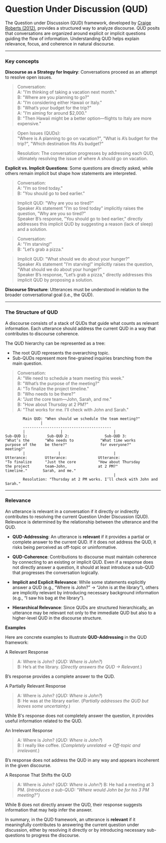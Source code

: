 # Question Under Discussion (QUD)

The Question under Discussion (QUD) framework, developed by [Craige Roberts (2012)](https://semprag.org/index.php/sp/article/view/sp.5.6), provides a structured way to analyze discourse. QUD posits that conversations are organized around explicit or implicit questions guiding the flow of information. Understanding QUD helps explain relevance, focus, and coherence in natural discourse. 

--- 

### Key concepts

**Discourse as a Strategy for Inquiry**: Conversations proceed as an attempt to resolve open issues.

> Conversation: <br>
> A: "I’m thinking of taking a vacation next month." <br>
> B: "Where are you planning to go?" <br>
> A: "I’m considering either Hawaii or Italy." <br>
> B: "What’s your budget for the trip?" <br>
> A: "I’m aiming for around $2,000." <br>
> B: "Then Hawaii might be a better option—flights to Italy are more expensive." <br>

> Open Issues (QUDs): <br>
> "Where is A planning to go on vacation?", 
> "What is A’s budget for the trip?", 
> "Which destination fits A’s budget?"

> Resolution: The conversation progresses by addressing each QUD, ultimately resolving the issue of where A should go on vacation.


**Explicit vs. Implicit Questions**: Some questions are directly asked, while others remain implicit but shape how statements are interpreted. 

> Conversation: <br>
> A: "I’m so tired today." <br>
> B: "You should go to bed earlier." <br>

> Implicit QUD: "Why are you so tired?" <br>
> Speaker A’s statement "I’m so tired today" implicitly raises the question, "Why are you so tired?" <br> 
> Speaker B’s response, "You should go to bed earlier," directly addresses this implicit QUD by suggesting a reason (lack of sleep) and a solution.

> Conversation: <br>
> A: "I’m starving!" <br>
> B: "Let’s grab a pizza."

> Implicit QUD: "What should we do about your hunger?" <br>
> Speaker A’s statement "I’m starving!" implicitly raises the question, "What should we do about your hunger?" <br> 
> Speaker B’s response, "Let’s grab a pizza," directly addresses this implicit QUD by proposing a solution.

**Discourse Structure**: Utterances must be understood in relation to the broader conversational goal (i.e., the QUD).

---

### The Structure of QUD

A discourse consists of a stack of QUDs that guide what counts as relevant information. Each utterance should address the current QUD in a way that contributes to discourse coherence.

The QUD hierarchy can be represented as a tree:

- The root QUD represents the overarching topic.
- Sub-QUDs represent more fine-grained inquiries branching from the main question.

> Conversation: <br>
> A: "We need to schedule a team meeting this week." <br>
> B: "What’s the purpose of the meeting?" <br>
> A: "To finalize the project timeline." <br>
> B: "Who needs to be there?" <br>
> A: "Just the core team—John, Sarah, and me." <br>
> B: "How about Thursday at 2 PM?" <br>
> A: "That works for me. I’ll check with John and Sarah."

```
        Main QUD: "When should we schedule the team meeting?"
                |
        ----------------------------------------
        |                |                       |
Sub-QUD 1:         Sub-QUD 2:                Sub-QUD 3:  
"What’s the       "Who needs to            "What time works  
purpose of the    be there?"               for everyone?"  
meeting?"  
        |               |                        |
Utterance:        Utterance:              Utterance:  
"To finalize      "Just the core          "How about Thursday  
the project       team—John,              at 2 PM?"  
timeline."       Sarah, and me."  
                                                 |
        Resolution: "Thursday at 2 PM works. I’ll check with John and Sarah."
```

--- 

### Relevance

An utterance is relevant in a conversation if it directly or indirectly contributes to resolving the current Question Under Discussion (QUD). Relevance is determined by the relationship between the utterance and the QUD.

- **QUD-Addressing**: An utterance is **relevant** if it provides a partial or complete answer to the current QUD. If it does not address the QUD, it risks being perceived as off-topic or uninformative.
   
- **QUD-Coherence**: Contributions to discourse must maintain coherence by connecting to an existing or implicit QUD. Even if a response does not directly answer a question, it should at least introduce a sub-QUD that progresses the conversation logically.

- **Implicit and Explicit Relevance**: While some statements explicitly answer a QUD (e.g., “Where is John?” → “John is at the library”), others are implicitly relevant by introducing necessary background information (e.g., “I saw his bag at the library”).

- **Hierarchical Relevance**: Since QUDs are structured hierarchically, an utterance may be relevant not only to the immediate QUD but also to a higher-level QUD in the discourse structure.

**Examples** 

Here are concrete examples to illustrate **QUD-Addressing** in the QUD framework:

A Relevant Response

> A: Where is John? (*QUD: Where is John?*) <br>
> B: He’s at the library. (*Directly answers the QUD → Relevant.*) 

B’s response provides a complete answer to the QUD.

A Partially Relevant Response

> A: Where is John? (*QUD: Where is John?*) <br>
> B: He was at the library earlier. (*Partially addresses the QUD but leaves some uncertainty.*)

While B's response does not completely answer the question, it provides useful information related to the QUD.

An Irrelevant Response

> A: Where is John? (*QUD: Where is John?*) <br>
> B: I really like coffee. (*Completely unrelated → Off-topic and irrelevant.*)

B’s response does not address the QUD in any way and appears incoherent in the given discourse.

A Response That Shifts the QUD

> A: Where is John? (*QUD: Where is John?*)
> B: He had a meeting at 3 PM. (*Introduces a sub-QUD: “Where would John be for his 3 PM meeting?”)*

While B does not directly answer the QUD, their response suggests information that may help infer the answer.

In summary, in the QUD framework, an utterance is **relevant** if it meaningfully contributes to answering the current question under discussion, either by resolving it directly or by introducing necessary sub-questions to progress the discourse.








